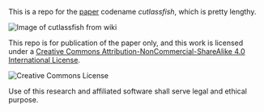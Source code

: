 This is a repo for the [paper](https://github.com/gip0/cutlassfish/blob/master/paper.md) codename *cutlassfish*, which is pretty lengthy.

![Image of cutlassfish from wiki](https://raw.githubusercontent.com/gip0/cutlassfish/master/res/Drawing_of_Lepidopus_caudatus_from_The_Royal_Natural_History_(1896).jpg)

This repo is for publication of the paper only, and this work is licensed under a [Creative Commons Attribution-NonCommercial-ShareAlike 4.0 International License](http://creativecommons.org/licenses/by-nc-sa/4.0/).

![Creative Commons License](https://i.creativecommons.org/l/by-nc-sa/4.0/88x31.png)

Use of this research and affiliated software shall serve legal and ethical purpose.
